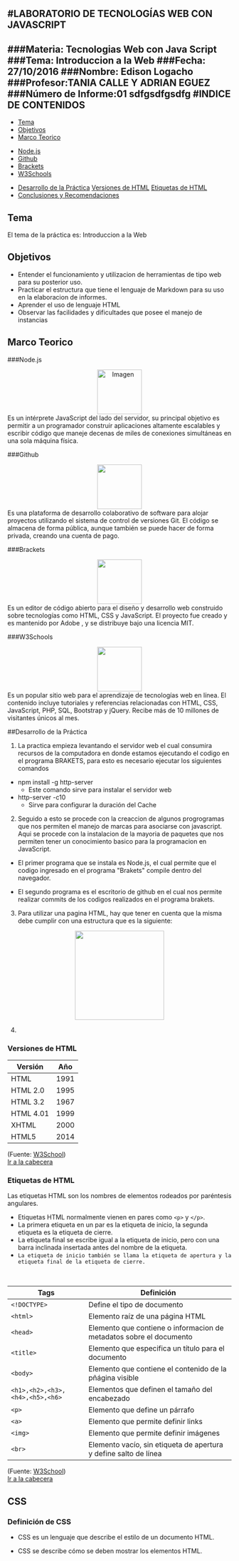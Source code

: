 #LABORATORIO DE TECNOLOGÍAS WEB CON JAVASCRIPT
-------------------------------------------
###Materia: Tecnologias Web con Java Script
###Tema: Introduccion a la Web
###Fecha: 27/10/2016
###Nombre: Edison Logacho
###Profesor:TANIA CALLE Y ADRIAN EGUEZ
###Número de Informe:01
sdfgsdfgsdfg
#INDICE DE CONTENIDOS
-------------------------------------------
- <a href="#tema">Tema</a>
- <a href="#objetivos">Objetivos</a>
- <a href="#marco-teorico">Marco Teorico</a>
 * <a href="#node">Node.js </a>
 * <a href="#github">Github</a>
 * <a href="#brak">Brackets</a>
 * <a href="#w3c">W3Schools</a>
- <a href="#desarrollo">Desarrollo de la Práctica</a>
 <a href="#versionHtml">Versiones de HTML</a>
 <a href="#tagHtml">Etiquetas de HTML</a>
- <a href="#conrec">Conclusiones y Recomendaciones</a> 

<a name="tema"></a>
## Tema
El tema de la práctica es: Introduccion a la Web

<a name="objetivos"></a>
## Objetivos

- Entender el funcionamiento y utilizacion de herramientas de tipo web para su posterior uso.
- Practicar el estructura que tiene el lenguaje de Markdown para su uso en la elaboracion de informes.
- Aprender el uso de lenguaje HTML 
- Observar las facilidades y dificultades que posee el manejo de instancias

<a name="marco-teorico"></a>
## Marco Teorico

###<a name="node">Node.js</a>
<div align="center"><img src="https://code-maven.com/img/node.png" alt="Imagen" width="100"></div>
Es un intérprete JavaScript del lado del servidor, su principal objetivo es permitir a un programador construir aplicaciones altamente escalables y escribir código que maneje decenas de miles de conexiones simultáneas en una sola máquina física.

###<a name="github">Github</a>
<div align="center"><img src="https://assets-cdn.github.com/images/modules/logos_page/Octocat.png" width="100"></div>
Es una plataforma de desarrollo colaborativo de software para alojar proyectos utilizando el sistema de control de versiones Git. El código se almacena de forma pública, aunque también se puede hacer de forma privada, creando una cuenta de pago.

###<a name="brak">Brackets</a>
<div align="center"><img src="http://jvalenzuela.es/wp-content/uploads/2014/08/brackets-editor-logo.jpg" width="100"></div>
Es un editor de código abierto para el diseño y desarrollo web construido sobre tecnologías como HTML, CSS y JavaScript. El proyecto fue creado y es mantenido por Adobe , y se distribuye bajo una licencia MIT.

###<a name="w3c">W3Schools</a>
<div align="center"><img src="http://orig07.deviantart.net/3d83/f/2014/280/d/b/w3c_schools_of_web_designing_by_theosoftcochin-d81y1nd.png" width="100"></div>
Es un popular sitio web para el aprendizaje de tecnologías web en línea. El contenido incluye tutoriales y referencias relacionadas con HTML, CSS, JavaScript, PHP, SQL, Bootstrap y jQuery. Recibe más de 10 millones de visitantes únicos al mes.

##<a name="desarrollo">Desarrollo de la Práctica</a>

1. La practica empieza levantando el servidor web el cual consumira recursos de la computadora en donde estamos ejecutando el codigo en el programa BRAKETS, para esto es necesario ejecutar los siguientes comandos
 - npm install -g http-server
   * Este comando sirve para instalar el servidor web
 - http-server -c10 
   * Sirve para configurar la duración del Cache

2. Seguido a esto se procede con la creaccion de algunos progrogramas que nos permiten el manejo de marcas para asociarse con javascript. Aqui se procede con la instalacion de la mayoria de paquetes que nos permiten tener un conocimiento basico para la programacion en JavaScript.
 
 - El primer programa que se instala es Node.js, el cual permite que el codigo ingresado en el programa "Brakets" compile dentro del navegador.
 
 
 - El segundo programa es el escritorio de github en el cual nos permite realizar commits de los codigos realizados en el programa brakets.
 

3. Para utilizar una pagina HTML, hay que tener en cuenta que la misma debe cumplir con una estructura que es la siguiente:
<div align="center"><img src="https://fjph32html.files.wordpress.com/2015/03/estructurabasica.png" width="200
"></div>


4. <a name="versionHtml"></a>
### Versiones de HTML

| Versión | Año |
|---|---|
|HTML|1991|
|HTML 2.0|1995|
|HTML 3.2|1967|
|HTML 4.01|1999|
|XHTML|2000|
|HTML5|2014|
(Fuente: [W3School](http://www.w3schools.com/html/html_intro.asp))
<br>
<a href="#cabecera">Ir a la cabecera</a>
<br>

<a name="tagHtml"></a>
### Etiquetas de HTML

Las etiquetas HTML son los nombres de elementos rodeados por paréntesis angulares.

* Etiquetas HTML normalmente vienen en pares como `<p>` y `</p>`.
* La primera etiqueta en un par es la etiqueta de inicio, la segunda etiqueta es la etiqueta de cierre.
* La etiqueta final se escribe igual a la etiqueta de inicio, pero con una barra inclinada insertada antes del nombre de la etiqueta.
* `La etiqueta de inicio también se llama la etiqueta de apertura y la etiqueta final de la etiqueta de cierre. `
<br>
    
| Tags| Definición |
| --- | --- |
|`<!DOCTYPE>` | Define el tipo de documento |
|`<html>` | Elemento raíz de una página HTML |
|`<head>` | Elemento que contiene o informacion de metadatos sobre el documento | 
|`<title>` | Elemento que especifica un título para el documento | 
| `<body>`| Elemento que contiene el contenido de la pñágina visible |
| `<h1>,<h2>,<h3>,<h4>,<h5>,<h6>` | Elementos que definen el tamaño del encabezado |
| `<p>` | Elemento que define un párrafo |
| `<a>` | Elemento que permite definir links |
| `<img>`| Elemento que permite definir imágenes |
| `<br>`| Elemento vacío, sin etiqueta de apertura y define salto de línea |
(Fuente: [W3School](http://www.w3schools.com/html/html_intro.asp))
<br>
<a href="#cabecera">Ir a la cabecera</a>
<br>

<a name="css"></a>
## CSS

<a name="definicionCss"></a>
### Definición de CSS
* CSS es un lenguaje que describe el estilo de un documento HTML.

* CSS se describe cómo se deben mostrar los elementos HTML.




